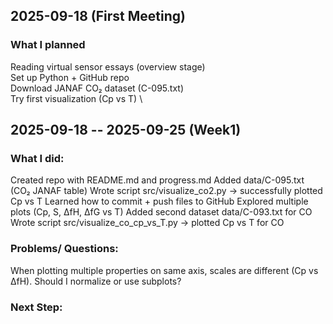 ## 2025-09-18 (First Meeting)
### What I planned
Reading virtual sensor essays (overview stage) \
Set up Python + GitHub repo \
Download JANAF CO₂ dataset (C-095.txt) \
Try first visualization (Cp vs T) \

## 2025-09-18 -- 2025-09-25 (Week1)
### What I did:
Created repo with README.md and progress.md
Added data/C-095.txt (CO₂ JANAF table)
Wrote script src/visualize_co2.py → successfully plotted Cp vs T
Learned how to commit + push files to GitHub
Explored multiple plots (Cp, S, ΔfH, ΔfG vs T)
Added second dataset data/C-093.txt for CO
Wrote script src/visualize_co_cp_vs_T.py → plotted Cp vs T for CO

### Problems/ Questions:
When plotting multiple properties on same axis, scales are different (Cp vs ΔfH). Should I normalize or use subplots?

### Next Step:
